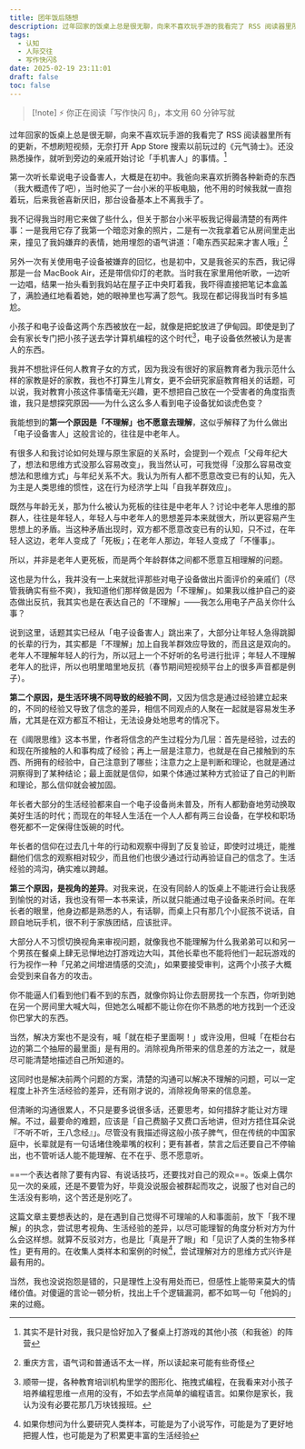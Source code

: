 ```yaml
---
title: 团年饭后随想
description: 过年回家的饭桌上总是很无聊，向来不喜欢玩手游的我看完了 RSS 阅读器里所有的更新，不想刷短视频，无奈打开 App Store 搜索以前玩过的《元气骑士》。还没熟悉操作，就听到旁边的亲戚开始讨论「手机害人」的事情。
tags:
  - 认知
  - 人际交往
  - 写作快闪ß
date: 2025-02-19 23:11:01
draft: false
toc: false
---
```


> [!note] ⚡️
> 你正在阅读「写作快闪 ß」，本文用 60 分钟写就

过年回家的饭桌上总是很无聊，向来不喜欢玩手游的我看完了 RSS 阅读器里所有的更新，不想刷短视频，无奈打开 App Store 搜索以前玩过的《元气骑士》。还没熟悉操作，就听到旁边的亲戚开始讨论「手机害人」的事情。[^2]

<!--more-->

第一次听长辈说电子设备害人，大概是在初中。我爸向来喜欢折腾各种新奇的东西（我大概遗传了吧），当时他买了一台小米的平板电脑，他不用的时候我就一直抱着玩，后来我爸喜新厌旧，那台设备基本上不离我手了。

我不记得我当时用它来做了些什么，但关于那台小米平板我记得最清楚的有两件事：一是我用它存了我第一个暗恋对象的照片，二是有一次我拿着它从房间里走出来，撞见了我妈嫌弃的表情，她用埋怨的语气讲道：「嘞东西买起来才害人哦」[^1]

另外一次有关使用电子设备被嫌弃的回忆，也是初中，又是我爸买的东西，我记得那是一台 MacBook Air，还是带信仰灯的老款。当时我在家里用他听歌，一边听一边唱，结果一抬头看到我妈站在屋子正中央盯着我，我吓得直接把笔记本盒盖了，满脸通红地看着她，她的眼神里也写满了怨气。我现在都记得我当时有多尴尬。

小孩子和电子设备这两个东西被放在一起，就像是把蛇放进了伊甸园。即使是到了会有家长专门把小孩子送去学计算机编程的这个时代[^4]，电子设备依然被认为是害人的东西。

我并不想批评任何人教育子女的方式，因为我没有很好的家庭教育者为我示范什么样的家教是好的家教，我也不打算生儿育女，更不会研究家庭教育相关的话题，可以说，我对教育小孩这件事情毫无兴趣，更不想把自己放在一个受害者的角度指责谁，我只是想探究原因——为什么这么多人看到电子设备犹如谈虎色变？

我能想到的**第一个原因是「不理解」也不愿意去理解**，这似乎解释了为什么做出「电子设备害人」这般言论的，往往是中老年人。

有很多人和我讨论如何处理与原生家庭的关系时，会提到一个观点「父母年纪大了，想法和思维方式没那么容易改变」，我当然认可，可我觉得「没那么容易改变想法和思维方式」与年纪关系不大。我认为所有人都不愿意改变已有的认知，先入为主是人类思维的惯性，这在行为经济学上叫「自我羊群效应」。

既然与年龄无关，那为什么被认为死板的往往是中老年人？讨论中老年人思维的那群人，往往是年轻人，年轻人与中老年人的思想差异本来就很大，所以更容易产生思想上的矛盾。当这种矛盾出现时，双方都不愿意改变已有的认知，只不过，在年轻人这边，老年人变成了「死板」；在老年人那边，年轻人变成了「不懂事」。

所以，并非是老年人更死板，而是两个年龄群体之间都不愿意互相理解的问题。

这也是为什么，我并没有一上来就批评那些对电子设备做出片面评价的亲戚们（尽管我确实有些不爽），我知道他们那样做是因为「不理解」。如果我以维护自己的姿态做出反抗，我其实也是在表达自己的「不理解」——我怎么用电子产品关你什么事？

说到这里，话题其实已经从「电子设备害人」跳出来了，大部分让年轻人急得跳脚的长辈的行为，其实都是「不理解」加上自我羊群效应导致的，而且这是双向的。老年人不理解年轻人的行为，所以冠上一个不好听的名号进行批评；年轻人不理解老年人的批评，所以也明里暗里地反抗（春节期间短视频平台上的很多声音都是例子）。

**第二个原因，是生活环境不同导致的经验不同**，又因为信念是通过经验建立起来的，不同的经验又导致了信念的差异，相信不同观点的人聚在一起就是容易发生矛盾，尤其是在双方都互不相让，无法设身处地思考的情况下。

在《阈限思维》这本书里，作者将信念的产生过程分为几层：首先是经验，过去的和现在所接触的人和事构成了经验；再上一层是注意力，也就是在自己接触到的东西、所拥有的经验中，自己注意到了哪些；注意力之上是判断和理论，也就是通过洞察得到了某种结论；最上面就是信仰，如果个体通过某种方式验证了自己的判断和理论，那么信仰就会被加固。

年长者大部分的生活经验都来自一个电子设备尚未普及，所有人都勤奋地劳动换取美好生活的时代；而现在的年轻人生活在一个人人都有两三台设备，在学校和职场卷死都不一定保得住饭碗的时代。

年长者的信仰在过去几十年的行动和观察中得到了反复验证，即使时过境迁，能推翻他们信念的观察相对较少，而且他们也很少通过行动再验证自己的信念了。生活经验的鸿沟，确实难以跨越。

**第三个原因，是视角的差异**。对我来说，在没有同龄人的饭桌上不能进行会让我感到愉悦的对话，我也没有带一本书来读，所以就只能通过电子设备来杀时间。在年长者的眼里，他身边都是熟悉的人，有话聊，而桌上只有那几个小屁孩不说话，自顾自地玩手机，很不利于家族团结，应该批评。

大部分人不习惯切换视角来审视问题，就像我也不能理解为什么我弟弟可以和另一个男孩在餐桌上肆无忌惮地边打游戏边大叫，其他长辈也不能将他们一起玩游戏的行为视作一种「兄弟之间增进情感的交流」，如果要接受审判，这两个小孩子大概会受到来自各方的攻击。

你不能逼人们看到他们看不到的东西，就像你妈让你去厨房找一个东西，你听到她在另一个房间里大喊大叫，但她怎么喊都不能让你在你不熟悉的地方找到一个还没你巴掌大的东西。

当然，解决方案也不是没有，喊「就在柜子里面啊！」或许没用，但喊「在柜台右边的第二个抽屉的最里面」是有用的。消除视角所带来的信息差的方法之一，就是尽可能清楚地描述自己所知道的。

这同时也是解决前两个问题的方案，清楚的沟通可以解决不理解的问题，可以一定程度上补齐生活经验的差异，还有刚才说的，消除视角带来的信息差。

但清晰的沟通很累人，不只是要多说很多话，还要思考，如何措辞才能让对方理解。不过，最要命的难题，应该是「自己费脑子又费口舌地讲，但对方捂住耳朵说『不听不听，王八念经』」。尽管没有我描述得这般小孩子脾气，但在传统的中国家庭中，长辈就是有一句话堵住晚辈嘴的权利；更有甚者，禁言之后还要自己不停输出，也不管听话人能不能理解、在不在乎、愿不愿意听。

==一个表达者除了要有内容、有说话技巧，还要找对自己的观众==。饭桌上偶尔见一次的亲戚，还是不要管为好，毕竟没说服会被群起而攻之，说服了也对自己的生活没有影响，这个苦还是别吃了。

这篇文章主要想表达的，是在遇到自己觉得不可理喻的人和事面前，放下「我不理解」的执念，尝试思考视角、生活经验的差异，以尽可能理智的角度分析对方为什么会这样想。就算不反驳对方，也是比「真是开了眼」和「见识了人类的生物多样性」更有用的。在收集人类样本和案例的时候[^3]，尝试理解对方的思维方式兴许是最有用的。

当然，我也没说抱怨是错的，只是理性上没有用处而已，但感性上能带来莫大的情绪价值。对傻逼的言论一顿分析，找出上千个逻辑漏洞，都不如骂一句「他妈的」来的过瘾。

[^1]: 重庆方言，语气词和普通话不太一样，所以读起来可能有些奇怪
[^2]: 其实不是针对我，我只是恰好加入了餐桌上打游戏的其他小孩（和我爸）的阵营
[^3]: 如果你想问为什么要研究人类样本，可能是为了小说写作，可能是为了更好地把握人性，也可能是为了积累更丰富的生活经验
[^4]: 顺带一提，各种教育培训机构里学的图形化、拖拽式编程，在我看来对小孩子培养编程思维一点用的没有，不如去学点简单的编程语言。如果你是家长，我认为没有必要花那几万块钱报班。
